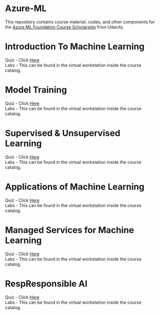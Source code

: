 # Azure-ML
This repository contains course material, codes, and other components for the [Azure ML Foundation Course Scholarship](https://www.udacity.com/scholarships/machine-learning-scholarship-microsoft-azure) from Udacity.  

# Introduction To Machine Learning  
Quiz - Click [Here](https://github.com/Vanditg/Azure-ML/tree/master/Introduction_To_Machine_Learning/Quiz)  
Labs - This can be found in the virtual workstation inside the course catalog.  

# Model Training  
Quiz - Click [Here](https://github.com/Vanditg/Azure-ML/tree/master/Model_Training/Quiz)  
Labs - This can be found in the virtual workstation inside the course catalog.  

# Supervised & Unsupervised Learning  
Quiz - Click [Here](https://github.com/Vanditg/Azure-ML/tree/master/Supervised_and_Unsupervised_Learning/Quiz)  
Labs - This can be found in the virtual workstation inside the course catalog.  

# Applications of Machine Learning  
Quiz - Click [Here](https://github.com/Vanditg/Azure-ML/tree/master/Applications_Of_Machine_Learning/Quiz)  
Labs - This can be found in the virtual workstation inside the course catalog.  

# Managed Services for Machine Learning  
Quiz - Click [Here](https://github.com/Vanditg/Azure-ML/tree/master/Managed_Services_For_Machine_Learning/Quiz)  
Labs - This can be found in the virtual workstation inside the course catalog.  

# RespResponsible AI  
Quiz - Click [Here](https://github.com/Vanditg/Azure-ML/tree/master/Responsible_AI/Quiz)  
Labs - This can be found in the virtual workstation inside the course catalog.  
